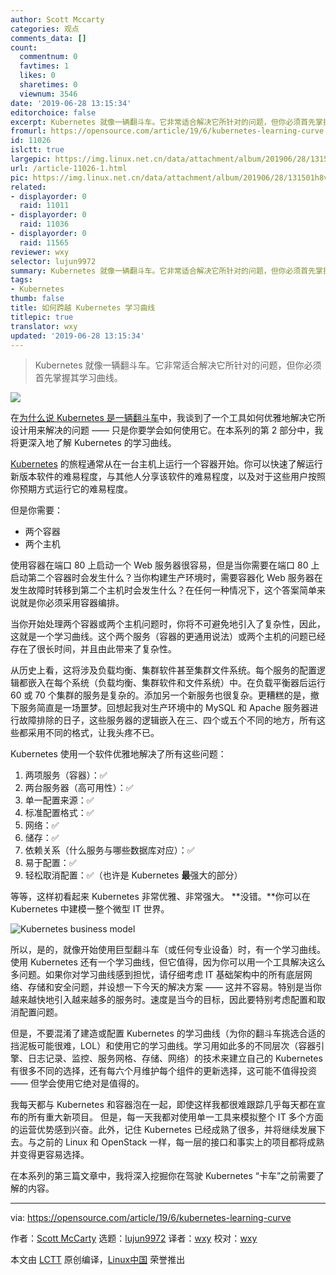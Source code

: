 ```yaml
---
author: Scott Mccarty
categories: 观点
comments_data: []
count:
  commentnum: 0
  favtimes: 1
  likes: 0
  sharetimes: 0
  viewnum: 3546
date: '2019-06-28 13:15:34'
editorchoice: false
excerpt: Kubernetes 就像一辆翻斗车。它非常适合解决它所针对的问题，但你必须首先掌握其学习曲线。
fromurl: https://opensource.com/article/19/6/kubernetes-learning-curve
id: 11026
islctt: true
largepic: https://img.linux.net.cn/data/attachment/album/201906/28/131501h8vydvd4tyx5gz5t.jpg
url: /article-11026-1.html
pic: https://img.linux.net.cn/data/attachment/album/201906/28/131501h8vydvd4tyx5gz5t.jpg.thumb.jpg
related:
- displayorder: 0
  raid: 11011
- displayorder: 0
  raid: 11036
- displayorder: 0
  raid: 11565
reviewer: wxy
selector: lujun9972
summary: Kubernetes 就像一辆翻斗车。它非常适合解决它所针对的问题，但你必须首先掌握其学习曲线。
tags:
- Kubernetes
thumb: false
title: 如何跨越 Kubernetes 学习曲线
titlepic: true
translator: wxy
updated: '2019-06-28 13:15:34'
---
```



> 
> Kubernetes 就像一辆翻斗车。它非常适合解决它所针对的问题，但你必须首先掌握其学习曲线。
> 
> 
> 


![](/data/attachment/album/201906/28/131501h8vydvd4tyx5gz5t.jpg)


在[为什么说 Kubernetes 是一辆翻斗车](/article-11011-1.html)中，我谈到了一个工具如何优雅地解决它所设计用来解决的问题 —— 只是你要学会如何使用它。在本系列的第 2 部分中，我将更深入地了解 Kubernetes 的学习曲线。


[Kubernetes](https://kubernetes.io/) 的旅程通常从在一台主机上运行一个容器开始。你可以快速了解运行新版本软件的难易程度，与其他人分享该软件的难易程度，以及对于这些用户按照你预期方式运行它的难易程度。


但是你需要：


* 两个容器
* 两个主机


使用容器在端口 80 上启动一个 Web 服务器很容易，但是当你需要在端口 80 上启动第二个容器时会发生什么？当你构建生产环境时，需要容器化 Web 服务器在发生故障时转移到第二个主机时会发生什么？在任何一种情况下，这个答案简单来说就是你必须采用容器编排。


当你开始处理两个容器或两个主机问题时，你将不可避免地引入了复杂性，因此，这就是一个学习曲线。这个两个服务（容器的更通用说法）或两个主机的问题已经存在了很长时间，并且由此带来了复杂性。


从历史上看，这将涉及负载均衡、集群软件甚至集群文件系统。每个服务的配置逻辑都嵌入在每个系统（负载均衡、集群软件和文件系统）中。在负载平衡器后运行 60 或 70 个集群的服务是复杂的。添加另一个新服务也很复杂。更糟糕的是，撤下服务简直是一场噩梦。回想起我对生产环境中的 MySQL 和 Apache 服务器进行故障排除的日子，这些服务器的逻辑嵌入在三、四个或五个不同的地方，所有这些都采用不同的格式，让我头疼不已。


Kubernetes 使用一个软件优雅地解决了所有这些问题：


1. 两项服务（容器）：✅
2. 两台服务器（高可用性）：✅
3. 单一配置来源：✅
4. 标准配置格式：✅
5. 网络：✅
6. 储存：✅
7. 依赖关系（什么服务与哪些数据库对应）：✅
8. 易于配置：✅
9. 轻松取消配置：✅（也许是 Kubernetes **最**强大的部分）


等等，这样初看起来 Kubernetes 非常优雅、非常强大。 **没错。**你可以在 Kubernetes 中建模一整个微型 IT 世界。


![Kubernetes business model](/data/attachment/album/201906/28/131546yihnvy0yv40xwzkw.png "Kubernetes business model")


所以，是的，就像开始使用巨型翻斗车（或任何专业设备）时，有一个学习曲线。使用 Kubernetes 还有一个学习曲线，但它值得，因为你可以用一个工具解决这么多问题。如果你对学习曲线感到担忧，请仔细考虑 IT 基础架构中的所有底层网络、存储和安全问题，并设想一下今天的解决方案 —— 这并不容易。特别是当你越来越快地引入越来越多的服务时。速度是当今的目标，因此要特别考虑配置和取消配置问题。


但是，不要混淆了建造或配置 Kubernetes 的学习曲线（为你的翻斗车挑选合适的挡泥板可能很难，LOL）和使用它的学习曲线。学习用如此多的不同层次（容器引擎、日志记录、监控、服务网格、存储、网络）的技术来建立自己的 Kubernetes 有很多不同的选择，还有每六个月维护每个组件的更新选择，这可能不值得投资 —— 但学会使用它绝对是值得的。


我每天都与 Kubernetes 和容器泡在一起，即使这样我都很难跟踪几乎每天都在宣布的所有重大新项目。 但是，每一天我都对使用单一工具来模拟整个 IT 多个方面的运营优势感到兴奋。此外，记住 Kubernetes 已经成熟了很多，并将继续发展下去。与之前的 Linux 和 OpenStack 一样，每一层的接口和事实上的项目都将成熟并变得更容易选择。


在本系列的第三篇文章中，我将深入挖掘你在驾驶 Kubernetes “卡车”之前需要了解的内容。




---


via: <https://opensource.com/article/19/6/kubernetes-learning-curve>


作者：[Scott McCarty](https://opensource.com/users/fatherlinux/users/fatherlinux) 选题：[lujun9972](https://github.com/lujun9972) 译者：[wxy](https://github.com/wxy) 校对：[wxy](https://github.com/wxy)


本文由 [LCTT](https://github.com/LCTT/TranslateProject) 原创编译，[Linux中国](https://linux.cn/) 荣誉推出